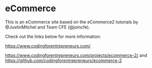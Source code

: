 # eCommerce

This is an eCommerce site based on the eCommerce2 tutorials by @JustinMitchel and Team CFE (@joincfe).

Check out the links below for more information:

https://www.codingforentrepreneurs.com/

https://www.codingforentrepreneurs.com/projects/ecommerce-2/
and https://github.com/codingforentrepreneurs/ecommerce-2






